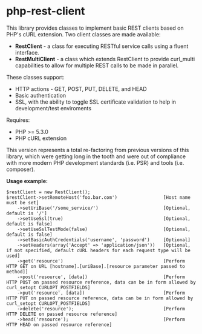 # php-rest-client

This library provides classes to implement basic REST clients based on PHP's cURL extension.  Two client classes are made available:

- **RestClient** - a class for executing RESTful service calls using a fluent interface.
- **RestMultiClient** - a class which extends RestClient to provide curl_multi capabilities to allow for multiple REST calls to be made in parallel.

These classes support:
- HTTP actions - GET, POST, PUT, DELETE, and HEAD
- Basic authentication
- SSL, with the ability to toggle SSL certificate validation to help in development/test enviroments

Requires:
- PHP >= 5.3.0
- PHP cURL extension

This version represents a total re-factoring from previous versions of this library, which were getting long in the tooth and were out of compliance with more modern PHP development standards (i.e. PSR) and tools (i.e. composer).

**Usage example:**

```
$restClient = new RestClient();
$restClient->setRemoteHost('foo.bar.com')                 [Host name must be set]
    ->setUriBase('/some_service/')                        [Optional, default is '/']
    ->setUseSsl(true)                                     [Optional, default is false]
    ->setUseSslTestMode(false)                            [Optional, default is false]
    ->setBasicAuthCredentials('username', 'password')     [Optional]
    ->setHeaders(array('Accept' => 'application/json'))   [Optional, if not specified, default cURL headers for each request type will be used]
    ->get('resource')                                     [Perform HTTP GET on URL [hostname].[uriBase].[resource parameter passed to method]]
    ->post('resource', [data])                            [Perform HTTP POST on passed resource reference, data can be in form allowed by curl_setopt CURLOPT_POSTFIELDS]
    ->put('resource', [data])                             [Perform HTTP PUT on passed resource reference, data can be in form allowed by curl_setopt CURLOPT_POSTFIELDS]
    ->delete('resource');                                 [Perform HTTP DELETE on passed resource reference]
    ->head('resource');                                   [Perform HTTP HEAD on passed resource reference]
```